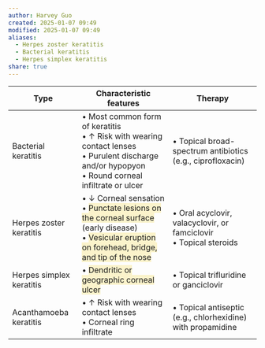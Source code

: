 ```yaml
---
author: Harvey Guo
created: 2025-01-07 09:49
modified: 2025-01-07 09:49
aliases:
  - Herpes zoster keratitis
  - Bacterial keratitis
  - Herpes simplex keratitis
share: true
---
```


| Type                     | Characteristic features                                                                                                                                                                                                                                           | Therapy                                                              |
| ------------------------ | ----------------------------------------------------------------------------------------------------------------------------------------------------------------------------------------------------------------------------------------------------------------- | -------------------------------------------------------------------- |
| Bacterial keratitis      | • Most common form of keratitis<br>• ↑ Risk with wearing contact lenses<br>• Purulent discharge and/or hypopyon<br>• Round corneal infiltrate or ulcer                                                                                                            | • Topical broad-spectrum antibiotics (e.g., ciprofloxacin)           |
| Herpes zoster keratitis  | • ↓ Corneal sensation<br>• <span style="background:rgba(240, 200, 0, 0.2)">Punctate lesions on the corneal surface</span> (early disease)<br>• <span style="background:rgba(240, 200, 0, 0.2)">Vesicular eruption on forehead, bridge, and tip of the nose</span> | • Oral acyclovir, valacyclovir, or famciclovir<br>• Topical steroids |
| Herpes simplex keratitis | • <span style="background:rgba(240, 200, 0, 0.2)">Dendritic or geographic corneal ulcer</span>                                                                                                                                                                    | • Topical trifluridine or ganciclovir                                |
| Acanthamoeba keratitis   | • ↑ Risk with wearing contact lenses<br>• Corneal ring infiltrate                                                                                                                                                                                                 | • Topical antiseptic (e.g., chlorhexidine) with propamidine          |
